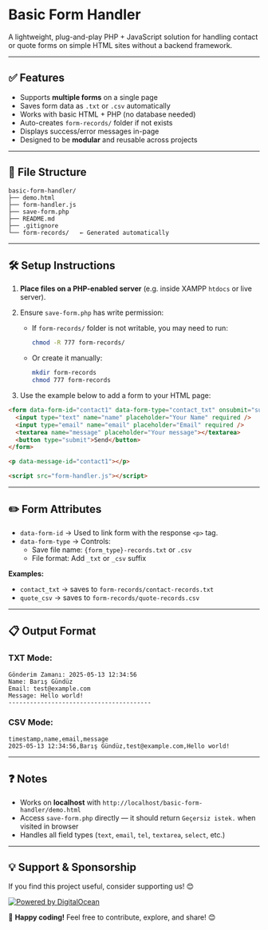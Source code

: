 # Basic Form Handler

A lightweight, plug-and-play PHP + JavaScript solution for handling contact or quote forms on simple HTML sites without a backend framework.

---

## ✅ Features

- Supports **multiple forms** on a single page
- Saves form data as `.txt` or `.csv` automatically
- Works with basic HTML + PHP (no database needed)
- Auto-creates `form-records/` folder if not exists
- Displays success/error messages in-page
- Designed to be **modular** and reusable across projects

---

## 📁 File Structure

```
basic-form-handler/
├── demo.html
├── form-handler.js
├── save-form.php
├── README.md
├── .gitignore
└── form-records/   ← Generated automatically
```

---

## 🛠 Setup Instructions

1. **Place files on a PHP-enabled server** (e.g. inside XAMPP `htdocs` or live server).
2. Ensure `save-form.php` has write permission:
   - If `form-records/` folder is not writable, you may need to run:

     ```bash
     chmod -R 777 form-records/
     ```
   - Or create it manually:
     ```bash
     mkdir form-records
     chmod 777 form-records
     ```

3. Use the example below to add a form to your HTML page:

```html
<form data-form-id="contact1" data-form-type="contact_txt" onsubmit="submitUniversalForm(event)">
  <input type="text" name="name" placeholder="Your Name" required />
  <input type="email" name="email" placeholder="Email" required />
  <textarea name="message" placeholder="Your message"></textarea>
  <button type="submit">Send</button>
</form>

<p data-message-id="contact1"></p>

<script src="form-handler.js"></script>
```

---

## ✏️ Form Attributes

- `data-form-id` → Used to link form with the response `<p>` tag.
- `data-form-type` → Controls:
  - Save file name: `{form_type}-records.txt` or `.csv`
  - File format: Add `_txt` or `_csv` suffix

**Examples:**

- `contact_txt` → saves to `form-records/contact-records.txt`
- `quote_csv` → saves to `form-records/quote-records.csv`

---

## 📋 Output Format

### TXT Mode:
```
Gönderim Zamanı: 2025-05-13 12:34:56
Name: Barış Gündüz
Email: test@example.com
Message: Hello world!
----------------------------------------
```

### CSV Mode:
```
timestamp,name,email,message
2025-05-13 12:34:56,Barış Gündüz,test@example.com,Hello world!
```

---

## ❓ Notes

- Works on **localhost** with `http://localhost/basic-form-handler/demo.html`
- Access `save-form.php` directly — it should return `Geçersiz istek.` when visited in browser
- Handles all field types (`text`, `email`, `tel`, `textarea`, `select`, etc.)

---

## 💡 Support & Sponsorship
If you find this project useful, consider supporting us! 😊

[![Powered by DigitalOcean](https://web-platforms.sfo2.cdn.digitaloceanspaces.com/WWW/Badge%203.svg)](https://www.digitalocean.com/?refcode=525051e9e7a7&utm_campaign=Referral_Invite&utm_medium=Referral_Program&utm_source=badge)

🚀 **Happy coding!** Feel free to contribute, explore, and share! 😊